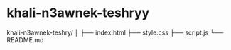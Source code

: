# khali-n3awnek-teshryy
khali-n3awnek-teshry/ │ ├── index.html ├── style.css ├── script.js └── README.md
